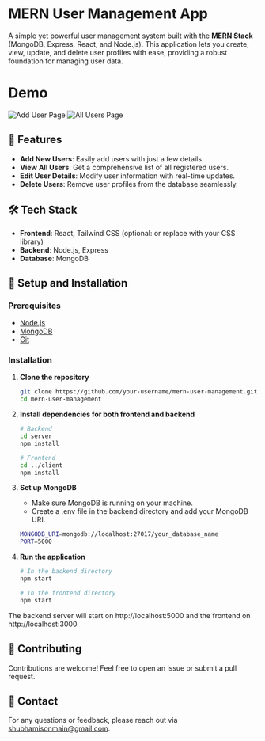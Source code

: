# MERN User Management App

A simple yet powerful user management system built with the **MERN Stack** (MongoDB, Express, React, and Node.js). This application lets you create, view, update, and delete user profiles with ease, providing a robust foundation for managing user data.

# Demo

![Add User Page](https://i.postimg.cc/fWGgk6wm/Screenshot-From-2024-11-11-00-12-48.png)
![All Users Page](https://i.postimg.cc/fTQBMmKv/Screenshot-From-2024-11-11-00-18-15.png)

## 🚀 Features

- **Add New Users**: Easily add users with just a few details.
- **View All Users**: Get a comprehensive list of all registered users.
- **Edit User Details**: Modify user information with real-time updates.
- **Delete Users**: Remove user profiles from the database seamlessly.

## 🛠️ Tech Stack

- **Frontend**: React, Tailwind CSS (optional: or replace with your CSS library)
- **Backend**: Node.js, Express
- **Database**: MongoDB

## 📝 Setup and Installation

### Prerequisites

- [Node.js](https://nodejs.org/)
- [MongoDB](https://www.mongodb.com/)
- [Git](https://git-scm.com/)

### Installation

1. **Clone the repository**
   ```bash
   git clone https://github.com/your-username/mern-user-management.git
   cd mern-user-management

2. **Install dependencies for both frontend and backend**
   ```bash
   # Backend
   cd server
   npm install

   # Frontend
   cd ../client
   npm install

3. **Set up MongoDB**

   - Make sure MongoDB is running on your machine.
   - Create a .env file in the backend directory and add your MongoDB URI.
   ```bash
   MONGODB_URI=mongodb://localhost:27017/your_database_name
   PORT=5000


4. **Run the application**
   ```bash
   # In the backend directory
   npm start

   # In the frontend directory
   npm start
   
The backend server will start on http://localhost:5000 and the frontend on http://localhost:3000

## 🤝 Contributing

Contributions are welcome! Feel free to open an issue or submit a pull request.

## 🤝 Contact

For any questions or feedback, please reach out via shubhamisonmain@gmail.com.
